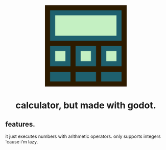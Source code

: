 <div align="center">
  <img src="icon.png" alt="icon" width="256" height"256">
  
  <h1>calculator, but made with godot.</h2>
</div>

## features.

it just executes numbers with arithmetic operators. only supports integers 'cause i'm lazy.
